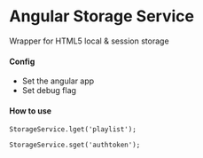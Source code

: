 # Angular Storage Service

Wrapper for HTML5 local & session storage

#### Config

- Set the angular app 
- Set debug flag

#### How to use

    StorageService.lget('playlist');

    StorageService.sget('authtoken');
